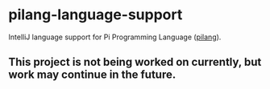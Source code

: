 # pilang-language-support
IntelliJ language support for Pi Programming Language ([pilang](https://github.com/JupiterPi/pilang)). 

## This project is not being worked on currently, but work may continue in the future. 
